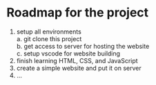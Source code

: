 # Roadmap for the project  

1. setup all environments  
   a. git clone this project  
   b. get access to server for hosting the website  
   c. setup vscode for website building  
2. finish learning HTML, CSS, and JavaScript  
3. create a simple website and put it on server  
4. ...